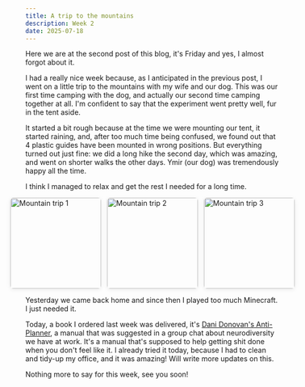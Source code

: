 ```yaml
---
title: A trip to the mountains
description: Week 2
date: 2025-07-18
---
```


Here we are at the second post of this blog, it's Friday and yes, I almost forgot about it.

I had a really nice week because, as I anticipated in the previous post, I went on a little trip to the mountains with my wife and our dog. This was our first time camping with the dog, and actually our second time camping together at all. I'm confident to say that the experiment went pretty well, fur in the tent aside.
<!-- more -->
It started a bit rough because at the time we were mounting our tent, it started raining, and, after too much time being confused, we found out that 4 plastic guides have been mounted in wrong positions. But everything turned out just fine: we did a long hike the second day, which was amazing, and went on shorter walks the other days. Ymir (our dog) was tremendously happy all the time.

I think I managed to relax and get the rest I needed for a long time.

<link href="https://cdn.jsdelivr.net/npm/simplelightbox@2.14.1/dist/simple-lightbox.min.css" rel="stylesheet" />
<style>
.gallery {
    display: flex;
    gap: 12px;
    justify-content: center;
    align-items: center;
    margin-bottom: 1em;
}
.gallery img {
    width: 180px;
    height: auto;
    border-radius: 6px;
    box-shadow: 0 2px 8px rgba(0,0,0,0.08);
    display: block;
}
</style>
<div class="gallery">
    <a href="/img/blog/week2/1.jpeg"><img src="/img/blog/week2/1.jpeg" alt="Mountain trip 1" /></a>
    <a href="/img/blog/week2/2.jpeg"><img src="/img/blog/week2/2.jpeg" alt="Mountain trip 2" /></a>
    <a href="/img/blog/week2/3.jpeg"><img src="/img/blog/week2/3.jpeg" alt="Mountain trip 3" /></a>
</div>
<script src="https://cdn.jsdelivr.net/npm/simplelightbox@2.14.1/dist/simple-lightbox.min.js"></script>
<script>
    new SimpleLightbox('.gallery a', { /* options */ });
</script>

Yesterday we came back home and since then I played too much Minecraft. I just needed it.

Today, a book I ordered last week was delivered, it's [Dani Donovan's Anti-Planner](https://anti-planner.com/shop/the-anti-planner-how-to-get-sht-done-when-you-dont-feel-like-it/?srsltid=AfmBOoolCbXow3rwNAYolMWvZYD8SKSsBqxGIB0NBA8jB4QV5bENlILS), a manual that was suggested in a group chat about neurodiversity we have at work. It's a manual that's supposed to help getting shit done when you don't feel like it. I already tried it today, because I had to clean and tidy-up my office, and it was amazing! Will write more updates on this.

Nothing more to say for this week, see you soon!